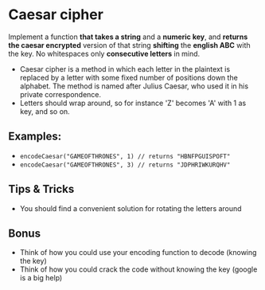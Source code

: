 # Caesar cipher

Implement a function **that takes a string** and a **numeric key**, and **returns the caesar encrypted** version of that string **shifting** the **english ABC** with the key. No whitespaces only **consecutive letters** in mind.

* Caesar cipher is a method in which each letter in the plaintext is replaced by a letter with some fixed number of positions down the alphabet. The method is named after Julius Caesar, who used it in his private correspondence.
* Letters should wrap around, so for instance 'Z' becomes 'A' with 1 as key, and so on.

## Examples:

* ```encodeCaesar("GAMEOFTHRONES", 1) // returns "HBNFPGUISPOFT"```
* ```encodeCaesar("GAMEOFTHRONES", 3) // returns "JDPHRIWKURQHV"```

## Tips & Tricks
* You should find a convenient solution for rotating the letters around

## Bonus
* Think of how you could use your encoding function to decode (knowing the key)
* Think of how you could crack the code without knowing the key (google is a big help)
